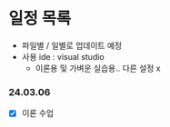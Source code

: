 # **일정 목록**

- 파일별 / 일별로 업데이트 예정
- 사용 ide : visual studio
    - 이론용 및 가벼운 실습용.. 다른 설정 x

### 24.03.06

- [x] 이론 수업 
